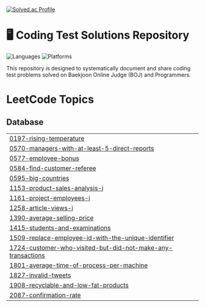 [![Solved.ac Profile](http://mazassumnida.wtf/api/v2/generate_badge?boj=rlwns0904)](https://solved.ac/rlwns0904/)

# 🖥 Coding Test Solutions Repository

![Languages](https://img.shields.io/badge/Language-Python-brightgreen)
![Platforms](https://img.shields.io/badge/Platforms-BOJ%20%7C%20Programmers-blue)

This repository is designed to systematically document and share coding test problems solved on Baekjoon Online Judge (BOJ) and Programmers.

<!---LeetCode Topics Start-->
# LeetCode Topics
## Database
|  |
| ------- |
| [0197-rising-temperature](https://github.com/pocketopii/Pocketopi/tree/master/0197-rising-temperature) |
| [0570-managers-with-at-least-5-direct-reports](https://github.com/pocketopii/Pocketopi/tree/master/0570-managers-with-at-least-5-direct-reports) |
| [0577-employee-bonus](https://github.com/pocketopii/Pocketopi/tree/master/0577-employee-bonus) |
| [0584-find-customer-referee](https://github.com/pocketopii/Pocketopi/tree/master/0584-find-customer-referee) |
| [0595-big-countries](https://github.com/pocketopii/Pocketopi/tree/master/0595-big-countries) |
| [1153-product-sales-analysis-i](https://github.com/pocketopii/Pocketopi/tree/master/1153-product-sales-analysis-i) |
| [1161-project-employees-i](https://github.com/pocketopii/Pocketopi/tree/master/1161-project-employees-i) |
| [1258-article-views-i](https://github.com/pocketopii/Pocketopi/tree/master/1258-article-views-i) |
| [1390-average-selling-price](https://github.com/pocketopii/Pocketopi/tree/master/1390-average-selling-price) |
| [1415-students-and-examinations](https://github.com/pocketopii/Pocketopi/tree/master/1415-students-and-examinations) |
| [1509-replace-employee-id-with-the-unique-identifier](https://github.com/pocketopii/Pocketopi/tree/master/1509-replace-employee-id-with-the-unique-identifier) |
| [1724-customer-who-visited-but-did-not-make-any-transactions](https://github.com/pocketopii/Pocketopi/tree/master/1724-customer-who-visited-but-did-not-make-any-transactions) |
| [1801-average-time-of-process-per-machine](https://github.com/pocketopii/Pocketopi/tree/master/1801-average-time-of-process-per-machine) |
| [1827-invalid-tweets](https://github.com/pocketopii/Pocketopi/tree/master/1827-invalid-tweets) |
| [1908-recyclable-and-low-fat-products](https://github.com/pocketopii/Pocketopi/tree/master/1908-recyclable-and-low-fat-products) |
| [2087-confirmation-rate](https://github.com/pocketopii/Pocketopi/tree/master/2087-confirmation-rate) |
<!---LeetCode Topics End-->